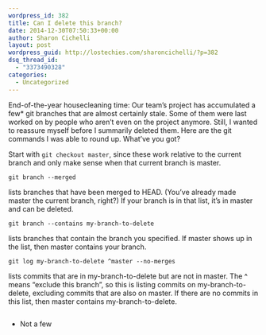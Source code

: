 ```yaml
---
wordpress_id: 382
title: Can I delete this branch?
date: 2014-12-30T07:50:33+00:00
author: Sharon Cichelli
layout: post
wordpress_guid: http://lostechies.com/sharoncichelli/?p=382
dsq_thread_id:
  - "3373490328"
categories:
  - Uncategorized
---
```

End-of-the-year housecleaning time: Our team&#8217;s project has accumulated a few* git branches that are almost certainly stale. Some of them were last worked on by people who aren&#8217;t even on the project anymore. Still, I wanted to reassure myself before I summarily deleted them. Here are the git commands I was able to round up. What&#8217;ve you got?

Start with `git checkout master`, since these work relative to the current branch and only make sense when that current branch is master.

`git branch --merged`
  
lists branches that have been merged to HEAD. (You&#8217;ve already made master the current branch, right?) If your branch is in that list, it&#8217;s in master and can be deleted.

`git branch --contains my-branch-to-delete`
  
lists branches that contain the branch you specified. If master shows up in the list, then master contains your branch.

`git log my-branch-to-delete ^master --no-merges`
  
lists commits that are in my-branch-to-delete but are not in master. The ^ means &#8220;exclude this branch&#8221;, so this is listing commits on my-branch-to-delete, excluding commits that are also on master. If there are no commits in this list, then master contains my-branch-to-delete.

<pre></pre>

* Not a few